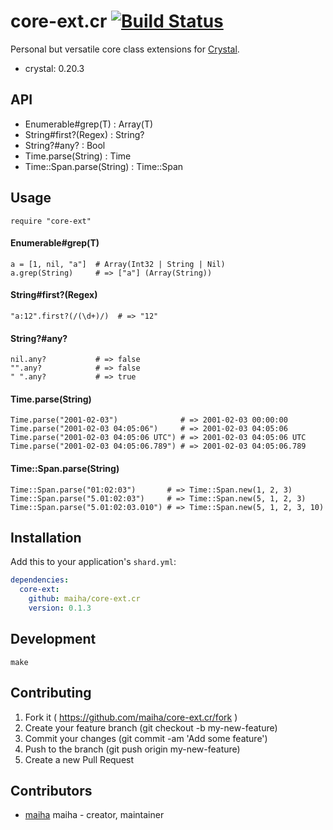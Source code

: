 # core-ext.cr [![Build Status](https://travis-ci.org/maiha/core-ext.cr.svg?branch=master)](https://travis-ci.org/maiha/core-ext.cr)

Personal but versatile core class extensions for [Crystal](http://crystal-lang.org/).

- crystal: 0.20.3

## API

- Enumerable#grep(T)       : Array(T)
- String#first?(Regex)     : String?
- String?#any?             : Bool
- Time.parse(String)       : Time
- Time::Span.parse(String) : Time::Span

## Usage

```crystal
require "core-ext"
```

#### Enumerable#grep(T)

```crystal
a = [1, nil, "a"]  # Array(Int32 | String | Nil)
a.grep(String)     # => ["a"] (Array(String))
```

#### String#first?(Regex)

```crystal
"a:12".first?(/(\d+)/)  # => "12"
```

#### String?#any?

```crystal
nil.any?           # => false
"".any?            # => false
" ".any?           # => true
```

#### Time.parse(String)

```crystal
Time.parse("2001-02-03")              # => 2001-02-03 00:00:00
Time.parse("2001-02-03 04:05:06")     # => 2001-02-03 04:05:06
Time.parse("2001-02-03 04:05:06 UTC") # => 2001-02-03 04:05:06 UTC
Time.parse("2001-02-03 04:05:06.789") # => 2001-02-03 04:05:06.789
```

#### Time::Span.parse(String)

```crystal
Time::Span.parse("01:02:03")       # => Time::Span.new(1, 2, 3)
Time::Span.parse("5.01:02:03")     # => Time::Span.new(5, 1, 2, 3)
Time::Span.parse("5.01:02:03.010") # => Time::Span.new(5, 1, 2, 3, 10)
```

## Installation


Add this to your application's `shard.yml`:

```yaml
dependencies:
  core-ext:
    github: maiha/core-ext.cr
    version: 0.1.3
```

## Development

```shell
make
```

## Contributing

1. Fork it ( https://github.com/maiha/core-ext.cr/fork )
2. Create your feature branch (git checkout -b my-new-feature)
3. Commit your changes (git commit -am 'Add some feature')
4. Push to the branch (git push origin my-new-feature)
5. Create a new Pull Request

## Contributors

- [maiha](https://github.com/maiha) maiha - creator, maintainer
